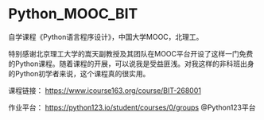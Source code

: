 # Python_MOOC_BIT

自学课程《Python语言程序设计》，中国大学MOOC，北理工。

特别感谢北京理工大学的嵩天副教授及其团队在MOOC平台开设了这样一门免费的Python课程。随着课程的开展，可以说我是受益匪浅。对我这样的非科班出身的Python初学者来说，这个课程真的很实用。

课程链接： https://www.icourse163.org/course/BIT-268001

作业平台： https://python123.io/student/courses/0/groups @Python123平台




